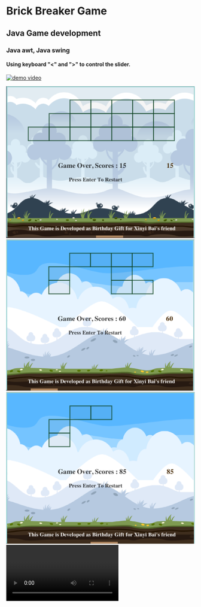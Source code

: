 # Brick Breaker Game
## Java Game development
### Java awt, Java swing

#### Using keyboard "<" and ">" to control the slider.

[![demo video](https://youtu.be/c63UcxSWIAo)](https://youtu.be/c63UcxSWIAo)

<img src="demo/Screen Shot 2018-12-28 at 10.22.31 PM.png"/>

<img src="demo/Screen Shot 2018-12-28 at 10.23.53 PM.png"/>

<img src="demo/Screen Shot 2018-12-28 at 10.25.21 PM.png"/>

<video src="demo/brick breaker game demo.mp4"/>




